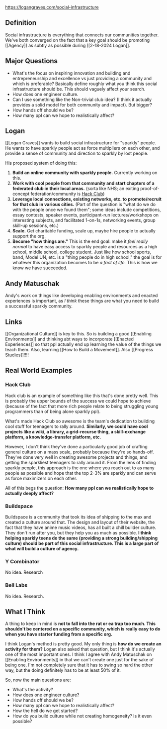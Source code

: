 https://logangraves.com/social-infrastructure

## Definition
Social infrastructure is everything that connects our communities together.  We've both converged on the fact that a key goal should be promoting [[Agency]] as subtly as possible during  [[2-18-2024 Logan]].
## Major Questions
- What's the focus on inspiring innovation and building and entrepreneurship and excellence vs just providing a community and which is preferable? Basically define roughly what you think this social infrastructure should be. This should vaguely affect your search.
- How does one engineer culture.
- Can I use something like the Non-trivial club idea? (I think it actually provides a solid model for both community and impact). But bigger?
- How hands off should we be?
- How many ppl can we hope to realistically affect?
## Logan 
[[Logan Graves]] wants to build social infrastructure for "sparkly" people. He wants to have sparkly people act as force multipliers on each other, and provide a sense of community and direction to sparkly by lost people. 

His proposed system of doing this:
1. **Build an online community with sparkly people.** Currently working on this.
2. **Work with cool people from that community and start chapters of a federated club in their local areas.** (sorta like NHS; an exiting proof-of-concept federation/community is [Hack Club](https://hackclub.com/))
3. **Leverage local connections, existing networks, etc. to promote/recruit for that club in various cities.** (Part of the question is "what do we do with the people once we found them"; some ideas include competitions, essay contests, speaker events, participant-run lectures/workshops on interesting subjects, and facilitated 1-on-1s, networking events, group skill-up sessions, etc.)
4. **Scale.** Get charitable funding, scale up, maybe hire people to actually support the org.
5. **Become "how things are."** This is the end goal: make it _feel really normal_ to have easy access to sparkly people and resources as a high school, middle school, college student. Just like how school sports, band, Model UN, etc. is a "thing people do in high school," the goal is for whatever this organization becomes to be _a fact of life._ This is how we know we have succeeded.

## Andy Matuschak
Andy's work on things like developing enabling environments and enacted experiences is important, as *I think* these things are what you need to build a successful sparkly community. 

## Links
[[Organizational Culture]] is key to this. So is building a good [[Enabling Environments]] and thinking abt ways to incorporate [[Enacted Experiences]] so that ppl actually end up learning the value of the things we teach them. Also, learning [[How to Build a Movement]]. Also [[Progress Studies]]!!!! 


## Real World Examples

### Hack Club
Hack club is an example of something like this that's done pretty well. This is probably the upper bounds of the success we could hope to achieve (because of the fact that more rich people relate to being struggling young programmers than of being alone sparkly ppl).

What's made Hack Club so awesome is the team's dedication to building cool stuff for teenagers to rally around. **Similarly, we could have cool projects like a wiki, a library, a grid-recurse thing, a skill-exchange platform, a knowledge-transfer platform, etc.** 

However, I don't think they've done a particularly good job of crafting general culture on a mass scale, probably because they're so hands-off. They've done very well in creating awesome projects and things, and getting the sparkliest teenagers to rally around it. From the lens of finding sparkly people, this approach is the one where you reach out to as many people as possible and hope that the top 2-3% are sparkly and can serve as force maximizers on each other. 

All of this begs the question: **How many ppl can we realistically hope to actually deeply affect?**
### Buildspace
Buildspace is a community that took its idea of shipping to the max and created a culture around that. The design and layout of their website, the fact that they have anime music videos, has all built a chill builder culture. They don't run after you, but they help you as much as possible. **I think helping sparkly teens do the same (providing a strong building/shipping culture) should be part of this social infrastructure. This is a large part of what will build a culture of agency.** 
### Y Combinator
No idea. Research

### Bell Labs
No idea. Research.

## What I Think
A thing to keep in mind is **not to fall into the rat or ea trap too much. This shouldn't be centered on a specific community, which is really easy to do when you have starter funding from a specific org.** 

I think Logan's method is pretty good. My only thing is **how do we create an activity for them?** Logan also asked that question, but I think it's actually one of the most important ones. I think I agree with Andy Matuschak on [[Enabling Environments]] in that we can't create one just for the sake of being one. I'm not completely sure that it has to swing so hard the other way, but the doing definitely has to be at least 50% of it. 

So, now the main questions are:
- What's the activity?
- How does one engineer culture?
- How hands off should we be?
- How many ppl can we hope to realistically affect?
- How the hell do we get started?
- How do you build culture while not creating homogeneity? Is it even possible?